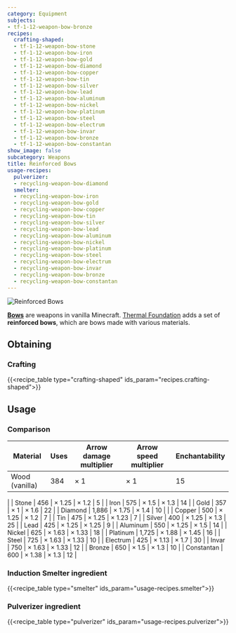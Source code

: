 ```yaml
---
category: Equipment
subjects:
- tf-1-12-weapon-bow-bronze
recipes:
  crafting-shaped:
  - tf-1-12-weapon-bow-stone
  - tf-1-12-weapon-bow-iron
  - tf-1-12-weapon-bow-gold
  - tf-1-12-weapon-bow-diamond
  - tf-1-12-weapon-bow-copper
  - tf-1-12-weapon-bow-tin
  - tf-1-12-weapon-bow-silver
  - tf-1-12-weapon-bow-lead
  - tf-1-12-weapon-bow-aluminum
  - tf-1-12-weapon-bow-nickel
  - tf-1-12-weapon-bow-platinum
  - tf-1-12-weapon-bow-steel
  - tf-1-12-weapon-bow-electrum
  - tf-1-12-weapon-bow-invar
  - tf-1-12-weapon-bow-bronze
  - tf-1-12-weapon-bow-constantan
show_image: false
subcategory: Weapons
title: Reinforced Bows
usage-recipes:
  pulverizer:
  - recycling-weapon-bow-diamond
  smelter:
  - recycling-weapon-bow-iron
  - recycling-weapon-bow-gold
  - recycling-weapon-bow-copper
  - recycling-weapon-bow-tin
  - recycling-weapon-bow-silver
  - recycling-weapon-bow-lead
  - recycling-weapon-bow-aluminum
  - recycling-weapon-bow-nickel
  - recycling-weapon-bow-platinum
  - recycling-weapon-bow-steel
  - recycling-weapon-bow-electrum
  - recycling-weapon-bow-invar
  - recycling-weapon-bow-bronze
  - recycling-weapon-bow-constantan
---
```


![Reinforced Bows](/images/docs/1.12/thermal-foundation/bows.gif)


**[Bows](https://minecraft.gamepedia.com/Bow)** are weapons in vanilla
Minecraft. [Thermal Foundation](../) adds a set of
**reinforced bows**, which are bows made with various materials.


Obtaining
---------

### Crafting
{{<recipe_table type="crafting-shaped" ids_param="recipes.crafting-shaped">}}


Usage
-----

### Comparison
<!---
uses = mat.maxUses + 325
arrowDamage = 1 + (mat.attackDamage / 4)
arrowSpeed = 1 + (mat.efficiency / 20)
--->



| Material | Uses | Arrow damage multiplier | Arrow speed multiplier | Enchantability |
|---|---|---|---|---|
| Wood (vanilla) | 384 | × 1 | × 1 | 15 |
|
| Stone | 456 | × 1.25 | × 1.2 | 5 |
| Iron | 575 | × 1.5 | × 1.3 | 14 |
| Gold | 357 | × 1 | × 1.6 | 22 |
| Diamond | 1,886 | × 1.75 | × 1.4 | 10 |
|
| Copper | 500 | × 1.25 | × 1.2 | 7 |
| Tin | 475 | × 1.25 | × 1.23 | 7 |
| Silver | 400 | × 1.25 | × 1.3 | 25 |
| Lead | 425 | × 1.25 | × 1.25 | 9 |
| Aluminum | 550 | × 1.25 | × 1.5 | 14 |
| Nickel | 625 | × 1.63 | × 1.33 | 18 |
| Platinum | 1,725 | × 1.88 | × 1.45 | 16 |
| Steel | 725 | × 1.63 | × 1.33 | 10 |
| Electrum | 425 | × 1.13 | × 1.7 | 30 |
| Invar | 750 | × 1.63 | × 1.33 | 12 |
| Bronze | 650 | × 1.5 | × 1.3 | 10 |
| Constantan | 600 | × 1.38 | × 1.3 | 12 |




### Induction Smelter ingredient
{{<recipe_table type="smelter" ids_param="usage-recipes.smelter">}}

### Pulverizer ingredient
{{<recipe_table type="pulverizer" ids_param="usage-recipes.pulverizer">}}
